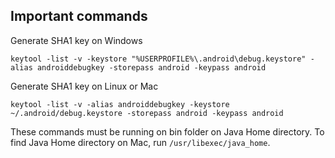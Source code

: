 ## Important commands

Generate SHA1 key on Windows

`keytool -list -v -keystore "%USERPROFILE%\.android\debug.keystore" -alias androiddebugkey -storepass android -keypass android`

Generate SHA1 key on Linux or Mac

`keytool -list -v -alias androiddebugkey -keystore ~/.android/debug.keystore -storepass android -keypass android`

These commands must be running on bin folder on Java Home directory. To find Java Home directory on Mac, run `/usr/libexec/java_home`.
